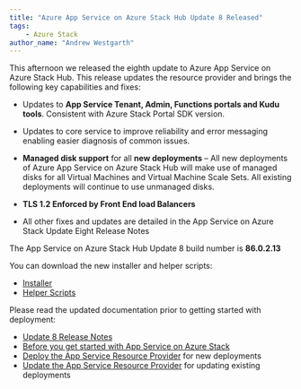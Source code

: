 ```yaml
---
title: "Azure App Service on Azure Stack Hub Update 8 Released"
tags: 
    - Azure Stack
author_name: "Andrew Westgarth"
---
```


This afternoon we released the eighth update to Azure App Service on Azure Stack Hub. This release updates the resource provider and brings the following key capabilities and fixes:

- Updates to **App Service Tenant, Admin, Functions portals and Kudu tools**. Consistent with Azure Stack Portal SDK version.
- Updates to core service to improve reliability and error messaging enabling easier diagnosis of common issues.
- **Managed disk support** for all **new deployments** – All new deployments of Azure App Service on Azure Stack Hub will make use of managed disks for all Virtual Machines and Virtual Machine Scale Sets.  All existing deployments will continue to use unmanaged disks.
- **TLS 1.2 Enforced by Front End load Balancers**

- All other fixes and updates are detailed in the App Service on Azure Stack Update Eight Release Notes

The App Service on Azure Stack Hub Update 8 build number is **86.0.2.13**

You can download the new installer and helper scripts:
- [Installer](https://aka.ms/appsvcupdate8installer)
- [Helper Scripts](https://aka.ms/appsvconmashelpers)

Please read the updated documentation prior to getting started with deployment:

- [Update 8 Release Notes](https://docs.microsoft.com/en-us/azure-stack/operator/azure-stack-app-service-release-notes-update-eight)
- [Before you get started with App Service on Azure Stack](https://docs.microsoft.com/azure-stack/operator/azure-stack-app-service-before-you-get-started)
- [Deploy the App Service Resource Provider](https://docs.microsoft.com/azure-stack/operator/azure-stack-app-service-deploy) for new deployments
- [Update the App Service Resource Provider](https://docs.microsoft.com/azure-stack/operator/azure-stack-app-service-update) for updating existing deployments